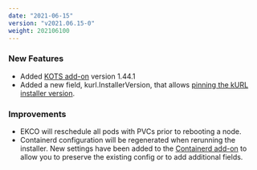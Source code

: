 ```yaml
---
date: "2021-06-15"
version: "v2021.06.15-0"
weight: 202106100
---
```


### <span class="label label-green">New Features</span>
- Added [KOTS add-on](/docs/add-ons/kotsadm) version 1.44.1
- Added a new field, kurl.InstallerVersion, that allows [pinning the kURL installer version](https://staging.kurl.sh/docs/install-with-kurl/#versioned-releases).

### <span class="label label-blue">Improvements</span>
- EKCO will reschedule all pods with PVCs prior to rebooting a node.
- Containerd configuration will be regenerated when rerunning the installer. New settings have been added to the [Containerd add-on](https://kurl.sh/docs/add-ons/containerd) to allow you to preserve the existing config or to add additional fields.
